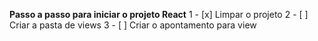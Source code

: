 **Passo a passo para iniciar o projeto React**
1 - [x] Limpar o projeto
2 - [ ] Criar a pasta de views
3 - [ ] Criar o apontamento para view
